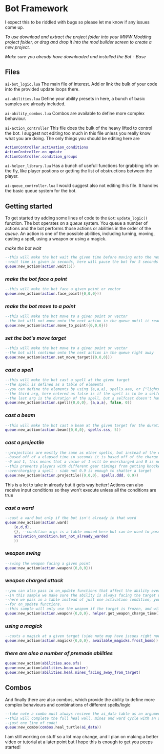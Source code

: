 # Bot Framework

I expect this to be riddled with bugs so please let me know if any issues come up.


_To use download and extract the project folder into your MWW Modding project folder, or drag and drop it into the mod builder screen to create a new project._


*Make sure you already have downloaded and installed the Bot - Base*

## Files
 `ai-bot_logic.lua`
The main file of interest. Add or link the bulk of your code into the provided update loops there.

`ai-abilities.lua` 
Define your ability presets in here, a bunch of basic samples are already included.

`ai-ability_combos.lua`
Combos are available to define more complex behaviour. 

`ai-action_controller`
This file does the bulk of the heavy lifted to control the bot. I suggest not editing too much in this file unless you really know what you are doing. The only things you should be editing here are  
```lua
ActionController.activation_conditions
ActionController.on_update
ActionController.condition_groups
```

`ai-helper_library.lua`
Has a bunch of usefull functions for grabbing info on the fly, like player postions or getting the list of obstructions between the player.

`ai-queue_controller.lua`
I would suggest also not editing this file. It handles the basic queue system for the bot.

## Getting started

To get started try adding some lines of code to the `Bot:update_logic()` function.
The bot operates on a *queue* system. You queue a number of actions and the bot performs those actions or abilities in the order of the *queue*. An action is one of the possible abilities, including turning, moving, casting a spell, using a weapon or using a magick.

 *make the bot wait*
```lua
--this will make the bot wait the given time before moving onto the next item in the queue
--wait time is given in seconds, here will pause the bot for 5 seconds
queue:new_action(action.wait(5))
```

### *make the bot face a point*
```lua
--this will make the bot face a given point or vector
queue:new_action(action.face_point({0,0,0}))
```

### *make the bot move to a point*
```lua
--this will make the bot move to a given point or vector
--the bot will not move onto the next action in the queue until it reaches the given point
queue:new_action(action.move_to_point({0,0,0}))
```

### *set the bot's move target*
```lua
--this will make the bot move to a given point or vector
--the bot will continue onto the next action in the queue right away
queue:new_action(action.set_move_target({0,0,0}))
```

### *cast a spell*
```lua
--this will make the bot cast a spell at the given target
--the spell is defined as a table of elements
--you can define the elements by using {a,a,a}, spells.aaa, or {"lightning","lightning","lightning"}
--the third arg, here entered as false is if the spell is to be a selfcast or not
--the last arg is the duration of the spell, but a selfcast doesn't have a charge or channel time
queue:new_action(action.spell({0,0,0}, {a,a,a}, false, 0))
```

### *cast a beam*
```lua
--this will make the bot cast a beam at the given target for the duration of 5 seconds
queue:new_action(action.beam({0,0,0}, spells.sss, 5))
```

### *cast a projectile*
```lua
--projectiles are mostly the same as other spells, but instead of the duration being 
--based off of a elapsed time in seconds it is based off of the charge value between
--0 and 1, this means that a value of 1 will be overcharged and 0 is not charged at all
--this prevents players with different gear timings from getting knocked over from 
--overcharging a spell - side not 0.9 is enough to shatter a target
queue:new_action(action.projectile({0,0,0}, spells.ddd, 0.9))
```

This is a lot to take in already but it gets way better!
Actions can also receive input conditions so they won't execute unless all the conditions are true

### *cast a ward*
```lua
--cast a ward but only if the bot isn't already in that ward
queue:new_action(action.ward(
    {e,d,d}, 
    {}, --condition args is a table unused here but can be used to pass in info to activation_conditions
    activation_condition.bot_not_already_warded
    ))
```

### *weapon swing*
```lua
--swing the weapon facing a given point
queue:new_action(action.weapon({0,0,0}))
```

### *weapon charged attack*
```lua
--you can also pass in on_update functions that affect the ability every frame
--in this sample we make sure the ability is always facing the target unit 
--here we pass in a table instead of just one activation condition, you can do the same
--for on_update functions.
--this sample will only use the weapon if the target is frozen, and will turn to face them every frame
queue:new_action(action.weapon({0,0,0}, helper.get_weapon_charge_time(), {}, {activation_condition.target_is_frozen, activation_condition.target_is_valid}, on_update.face_target_unit))
```

### *using a magick*
```lua
--casts a magick at a given target (side note may have issues right now with magicks that take more than one target input)
queue:new_action(action.magick({0,0,0}, available_magicks.frost_bomb))
```

### *there are also a number of premade abilities*
```lua
queue:new_action(abilities.aoe.sfs)
queue:new_action(abilities.beam.water)
queue:new_action(abilities.heal.mines_facing_away_from_target)
```

## Combos
And finally there are also combos, which provide the ability to define more complex behaviours
and combinations of different spells/logic
```lua
--take note a combo must always recieve the ai_data table as an argument 
--this will complete the full heal wall, mines and ward cycle with an aoe in 
--just one line of code!
queue:new_combo(combos.heal_turtle(ai_data))
```

I am still working on stuff so a lot may change, and I plan on making a better video or tutorial at a later point but I hope this is enough to get you peeps started!
